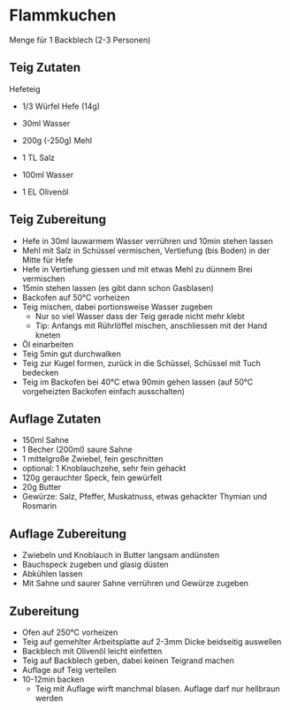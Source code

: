 # Flammkuchen
Menge für 1 Backblech (2-3 Personen)

## Teig Zutaten
Hefeteig
* 1/3 Würfel Hefe (14g)
* 30ml Wasser


* 200g (-250g) Mehl
* 1 TL Salz
* 100ml Wasser
* 1 EL Olivenöl

## Teig Zubereitung
* Hefe in 30ml lauwarmem Wasser verrühren und 10min stehen lassen
* Mehl mit Salz in Schüssel vermischen, Vertiefung (bis Boden) in der Mitte für Hefe
* Hefe in Vertiefung giessen und mit etwas Mehl zu dünnem Brei vermischen
* 15min stehen lassen (es gibt dann schon Gasblasen)
* Backofen auf 50°C vorheizen
* Teig mischen, dabei portionsweise Wasser zugeben
  * Nur so viel Wasser dass der Teig gerade nicht mehr klebt
  * Tip: Anfangs mit Rührlöffel mischen, anschliessen mit der Hand kneten
* Öl einarbeiten
* Teig 5min gut durchwalken
* Teig zur Kugel formen, zurück in die Schüssel, Schüssel mit Tuch bedecken
* Teig im Backofen bei 40°C etwa 90min gehen lassen (auf 50°C vorgeheizten Backofen einfach ausschalten)

## Auflage Zutaten
* 150ml Sahne
* 1 Becher (200ml) saure Sahne
* 1 mittelgroße Zwiebel, fein geschnitten
* optional: 1 Knoblauchzehe, sehr fein gehackt
* 120g gerauchter Speck, fein gewürfelt
* 20g Butter
* Gewürze: Salz, Pfeffer, Muskatnuss, etwas gehackter Thymian und Rosmarin

## Auflage Zubereitung
* Zwiebeln und Knoblauch in Butter langsam andünsten
* Bauchspeck zugeben und glasig düsten
* Abkühlen lassen
* Mit Sahne und saurer Sahne verrühren und Gewürze zugeben

## Zubereitung
* Ofen auf 250°C vorheizen
* Teig auf gemehlter Arbeitsplatte auf 2-3mm Dicke beidseitig auswellen
* Backblech mit Olivenöl leicht einfetten
* Teig auf Backblech geben, dabei keinen Teigrand machen
* Auflage auf Teig verteilen
* 10-12min backen
  * Teig mit Auflage wirft manchmal blasen. Auflage darf nur hellbraun werden

